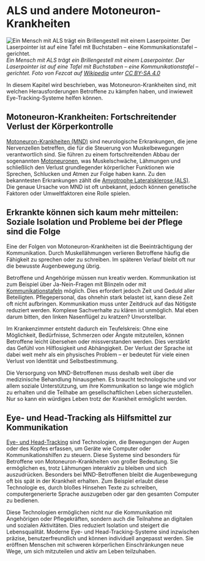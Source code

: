 # ALS und andere Motoneuron-Krankheiten

![](/als-patient-with-communication-board.jpg "Ein Mensch mit ALS trägt ein Brillengestell mit einem Laserpointer. Der Laserpointer ist auf eine Tafel mit Buchstaben – eine Kommunikationstafel – gerichtet.")
_Ein Mensch mit ALS trägt ein Brillengestell mit einem Laserpointer. Der Laserpointer ist auf eine Tafel mit Buchstaben – eine Kommunikationstafel – gerichtet. Foto von Fezcat auf [Wikipedia](https://commons.wikimedia.org/wiki/File:Using_a_head_mounted_laser_to_point_to_a_communication_board.jpg) unter [CC BY-SA 4.0](https://creativecommons.org/licenses/by-sa/4.0)_

In diesem Kapitel wird beschrieben, was Motoneuron-Krankheiten sind, mit welchen Herausforderungen Betroffene zu kämpfen haben, und inwieweit Eye-Tracking-Systeme helfen können.

## Motoneuron-Krankheiten: Fortschreitender Verlust der Körperkontrolle

[Motoneuron-Krankheiten (MND)](https://de.wikipedia.org/wiki/Motoneuron-Krankheit) sind neurologische Erkrankungen, die jene Nervenzellen betreffen, die für die Steuerung von Muskelbewegungen verantwortlich sind.
Sie führen zu einem fortschreitenden Abbau der sogenannten [Motoneuronen](https://de.wikipedia.org/wiki/Motoneuron), was Muskelschwäche, Lähmungen und schließlich den Verlust grundlegender körperlicher Funktionen wie Sprechen, Schlucken und Atmen zur Folge haben kann.
Zu den bekanntesten Erkrankungen zählt die [Amyotrophe Lateralsklerose (ALS)](https://de.wikipedia.org/wiki/Amyotrophe_Lateralsklerose).
Die genaue Ursache von MND ist oft unbekannt, jedoch können genetische Faktoren oder Umweltfaktoren eine Rolle spielen.

## Erkrankte können sich kaum mehr mitteilen: Soziale Isolation und Probleme bei der Pflege sind die Folge

Eine der Folgen von Motoneuron-Krankheiten ist die Beeinträchtigung der Kommunikation.
Durch Muskellähmungen verlieren Betroffene häufig die Fähigkeit zu sprechen oder zu schreiben.
Im späteren Verlauf bleibt oft nur die bewusste Augenbewegung übrig.

Betroffene und Angehörige müssen nun kreativ werden.
Kommunikation ist zum Beispiel über Ja-Nein-Fragen mit Blinzeln oder mit [Kommunikationstafeln](/de/03-der-eye-tracking-guide/02-kommunikationstafeln) möglich.
Dies erfordert jedoch Zeit und Geduld aller Beteiligten.
Pflegepersonal, das ohnehin stark belastet ist, kann diese Zeit oft nicht aufbringen.
Kommunikation muss unter Zeitdruck auf das Nötigste reduziert werden.
Komplexe Sachverhalte zu klären ist unmöglich.
Mal eben darum bitten, den linken Nasenflügel zu kratzen? Unvorstellbar.

Im Krankenzimmer entsteht dadurch ein Teufelskreis: Ohne eine Möglichkeit, Bedürfnisse, Schmerzen oder Ängste mitzuteilen, können Betroffene leicht übersehen oder missverstanden werden.
Dies verstärkt das Gefühl von Hilflosigkeit und Abhängigkeit.
Der Verlust der Sprache ist dabei weit mehr als ein physisches Problem – er bedeutet für viele einen Verlust von Identität und Selbstbestimmung.

Die Versorgung von MND-Betroffenen muss deshalb weit über die medizinische Behandlung hinausgehen.
Es braucht technologische und vor allem soziale Unterstützung, um ihre Kommunikation so lange wie möglich zu erhalten und die Teilhabe am gesellschaftlichen Leben sicherzustellen.
Nur so kann ein würdiges Leben trotz der Krankheit ermöglicht werden.

## Eye- und Head-Tracking als Hilfsmittel zur Kommunikation

[Eye- und Head-Tracking](https://de.wikipedia.org/wiki/Eye-Tracking) sind Technologien, die Bewegungen der Augen oder des Kopfes erfassen, um Geräte wie Computer oder Kommunikationshilfen zu steuern.
Diese Systeme sind besonders für Betroffene von Motoneuron-Krankheiten von großer Bedeutung.
Sie ermöglichen es, trotz Lähmungen interaktiv zu bleiben und sich auszudrücken.
Besonders bei MND-Betroffenen bleibt die Augenbewegung oft bis spät in der Krankheit erhalten.
Zum Beispiel erlaubt diese Technologie es, durch bloßes Hinsehen Texte zu schreiben, computergenerierte Sprache auszugeben oder gar den gesamten Computer zu bedienen.

Diese Technologien ermöglichen nicht nur die Kommunikation mit Angehörigen oder Pflegekräften, sondern auch die Teilnahme an digitalen und sozialen Aktivitäten.
Dies reduziert Isolation und steigert die Lebensqualität.
Moderne Eye- und Head-Tracking-Systeme sind inzwischen präzise, benutzerfreundlich und können individuell angepasst werden.
Sie eröffnen Menschen mit schweren körperlichen Einschränkungen neue Wege, um sich mitzuteilen und aktiv am Leben teilzuhaben.
